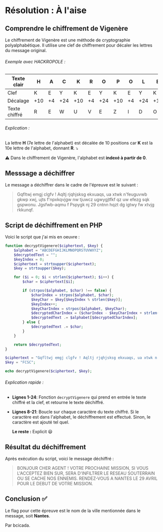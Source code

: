 # Résolution : À l'aise



## Comprendre le chiffrement de Vigenère

Le chiffrement de Vigenère est une méthode de cryptographie polyalphabétique. Il utilise une clef de chiffrement pour décaler les lettres du message original.

###### Exemple avec HACKROPOLE :

| Texte clair   | H   | A   | C   | K   | R   | O   | P   | O   | L   | E   |
| ------------- | --- | --- | --- | --- | --- | --- | --- | --- | --- | --- |
| Clef          | K   | E   | Y   | K   | E   | Y   | K   | E   | Y   | K   |
| Décalage      | +10 | +4  | +24 | +10 | +4  | +24 | +10 | +4  | +24 | +10 |
| Texte chiffré | R   | E   | W   | U   | V   | E   | Z   | I   | D   | O   |

###### Explication :

La lettre **H** (7e lettre de l'alphabet) est décalée de 10 positions car **K** est la 10e lettre de l'alphabet, donnant **R**. ⤵

⚠ Dans le chiffrement de Vigenère, l'alphabet est **indexé à partir de 0**.



## Messsage a déchiffrer

Le message a déchiffrer dans le cadre de l'épreuve est le suivant :

> Gqfltwj emgj clgfv ! Aqltj rjqhjsksg ekxuaqs, ua xtwk n'feuguvwb gkwp xwj, ujts f'npxkqvjgw nw tjuwcz ugwygjtfkf qz uw efezg sqk gspwonu. Jgsfwb-aqmu f Pspygk nj 29 cntnn hqzt dg igtwy fw xtvjg rkkunqf.



## Script de déchiffrement en PHP

Voici le script que j'ai mis en oeuvre :

```php
function decryptVigenere($ciphertext, $key) {
    $alphabet = "ABCDEFGHIJKLMNOPQRSTUVWXYZ";
    $decryptedText = "";
    $keyIndex = 0;
    $ciphertext = strtoupper($ciphertext);
    $key = strtoupper($key);

    for ($i = 0; $i < strlen($ciphertext); $i++) {
        $char = $ciphertext[$i];

        if (strpos($alphabet, $char) !== false) {
            $charIndex = strpos($alphabet, $char);
            $keyChar = $key[$keyIndex % strlen($key)];
            $keyIndex++;
            $keyCharIndex = strpos($alphabet, $keyChar);
            $decryptedCharIndex = ($charIndex - $keyCharIndex + strlen($alphabet)) % strlen($alphabet);
            $decryptedText .= $alphabet[$decryptedCharIndex];
        } else {
            $decryptedText .= $char;
        }
    }

    return $decryptedText;
}

$ciphertext = "Gqfltwj emgj clgfv ! Aqltj rjqhjsksg ekxuaqs, ua xtwk n'feuguvwb gkwp xwj, ujts f'npxkqvjgw nw tjuwcz ugwygjtfkf qz uw efezg sqk gspwonu. Jgsfwb-aqmu f Pspygk nj 29 cntnn hqzt dg igtwy fw xtvjg rkkunqf.";
$key = "FCSC";

echo decryptVigenere($ciphertext, $key);
```

###### Explication rapide :

- **Lignes 1-24**: Fonction `decryptVigenere` qui prend en entrée le texte chiffré et la clef, et retourne le texte déchiffré.

- **Lignes 8-21**: Boucle sur chaque caractère du texte chiffré. Si le caractère est dans l'alphabet, le déchiffrement est effectué. Sinon, le caractère est ajouté tel quel.
  
  **Le reste :** Explicit 😃
  
   

## Résultat du déchiffrement

Après exécution du script, voici le message déchiffré :

> BONJOUR CHER AGENT ! VOTRE PROCHAINE MISSION, SI VOUS L'ACCEPTEZ BIEN SUR, SERA D'INFILTRER LE RESEAU SOUTERRAIN OU SE CACHE NOS ENNEMIS. RENDEZ-VOUS A NANTES LE 29 AVRIL POUR LE DEBUT DE VOTRE MISSION.



## Conclusion ✅

Le flag pour cette épreuve est le nom de la ville mentionnée dans le message, soit **Nantes**.

Par bcicada.


